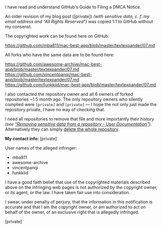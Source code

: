 I have read and understand GitHub's Guide to Filing a DMCA Notice.

An older revision of my blog post ([private]) _(with sensitive data, c. f. my email address and "All Rights Reserved")_ was copied 1:1 to GitHub without my consenst.

The copyrighted work can be found here on GitHub:

https://github.com/mba811/mac-best-app/blob/master/textexpander/07.md

All forks who have the same data are to be found here:

https://github.com/awesome-archive/mac-best-app/blob/master/textexpander/07.md  
https://github.com/vincentpanqi/mac-best-app/blob/master/textexpander/07.md  
https://github.com/funkkiid/mac-best-app/blob/master/textexpander/07.md

I also contacted the repository owner and all 6 owners of forked repositories ~1.5 month ago. The only repository owners who silently complied were `[private]` and `[private]` — I hope the not only just made the repository private, I have no way of checking that.

I need all repositories to remove that file and more importantly their history _(see ["Removing sensitive data from a repository - User Documentation"](https://help.github.com/articles/removing-sensitive-data-from-a-repository/))_. Alternatively they can simply [delete the whole repository](https://help.github.com/articles/deleting-a-repository/).

**My contact info:** [private]

User names of the alleged infringer:

- mba811  
- awesome-archive  
- vincentpanqi  
- funkkiid

I have a good faith belief that use of the copyrighted materials described above on the infringing web pages is not authorized by the copyright owner, or its agent, or the law. I have taken fair use into consideration.

I swear, under penalty of perjury, that the information in this notification is accurate and that I am the copyright owner, or am authorized to act on behalf of the owner, of an exclusive right that is allegedly infringed.

[private]
